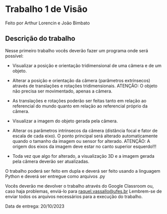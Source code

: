 # Trabalho 1 de Visão

Feito por Arthur Lorencin e João Bimbato

## Descrição do trabalho

Nesse primeiro trabalho vocês deverão fazer um programa onde será possível:

- Visualizar a posição e orientação tridimensional de uma câmera e de um objeto.

- Alterar a posição e orientação da câmera (parâmetros extrínsecos) através de translações e rotações tridimensionais. 
  ATENÇÃO: O objeto não precisa ser movimentado, apenas a câmera.

- As translações e rotações poderão ser feitas tanto em relação ao referencial do mundo quanto em relação ao referencial próprio da câmera.

- Visualizar a imagem do objeto gerada pela câmera.

- Alterar os parâmetros intrínsecos da câmera (distância focal e fator de escala de cada eixo). O ponto principal será alterado automaticamente quando o tamanho da imagem ou sensor for alterado.
ATENÇÃO: A origem dos eixos da imagem deve estar no canto superior esquerdo!!! 

- Toda vez que algo for alterado, a visualização 3D e a imagem gerada pela câmera deverão ser atualizadas.

O trabalho poderá ser feito em dupla e deverá ser feito usando a linguagem Python e deverá ser entregue como arquivos .py

Vocês deverão me devolver o trabalho através do Google Classroom ou, caso haja problemas, enviá-lo para raquel.vassallo@ufes.br 
Lembrem-se de enviar todos os arquivos necessários para a execução do trabalho. 


Data de entrega: 20/10/2023